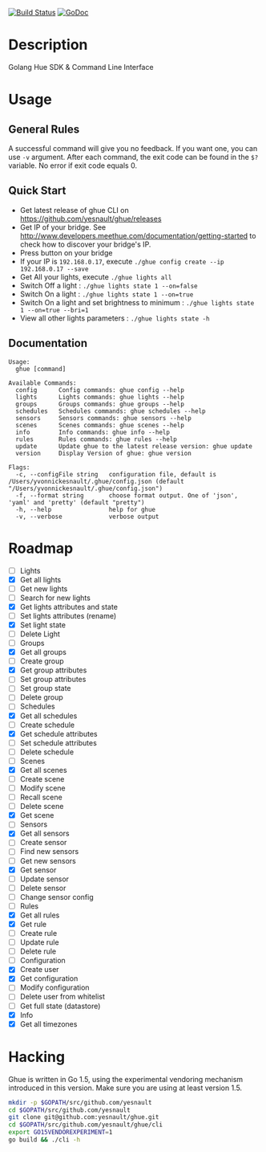 [![Build Status](https://travis-ci.org/yesnault/ghue.svg?branch=master)](https://travis-ci.org/yesnault/ghue)
[![GoDoc](https://godoc.org/github.com/yesnault/ghue?status.svg)](https://godoc.org/github.com/yesnault/ghue)

# Description
Golang Hue SDK & Command Line Interface

# Usage

## General Rules

A successful command will give you no feedback. If you want one, you can use `-v` argument.
After each command, the exit code can be found in the `$?` variable. No error if exit code equals 0.

## Quick Start

- Get latest release of ghue CLI on https://github.com/yesnault/ghue/releases
- Get IP of your bridge. See http://www.developers.meethue.com/documentation/getting-started to check how to discover your bridge's IP.
- Press button on your bridge
- If your IP is `192.168.0.17`, execute `./ghue config create --ip 192.168.0.17 --save`
- Get All your lights, execute `./ghue lights all`
- Switch Off a light : `./ghue lights state 1 --on=false`
- Switch On a light : `./ghue lights state 1 --on=true`
- Switch On a light and set brightness to minimum : `./ghue lights state 1 --on=true --bri=1`
- View all other lights parameters : `./ghue lights state -h`


## Documentation

```
Usage:
  ghue [command]

Available Commands:
  config      Config commands: ghue config --help
  lights      Lights commands: ghue lights --help
  groups      Groups commands: ghue groups --help
  schedules   Schedules commands: ghue schedules --help
  sensors     Sensors commands: ghue sensors --help
  scenes      Scenes commands: ghue scenes --help
  info        Info commands: ghue info --help
  rules       Rules commands: ghue rules --help
  update      Update ghue to the latest release version: ghue update
  version     Display Version of ghue: ghue version

Flags:
  -c, --configFile string   configuration file, default is /Users/yvonnickesnault/.ghue/config.json (default "/Users/yvonnickesnault/.ghue/config.json")
  -f, --format string       choose format output. One of 'json', 'yaml' and 'pretty' (default "pretty")
  -h, --help                help for ghue
  -v, --verbose             verbose output
```

# Roadmap

- [ ] Lights
 - [X] Get all lights
 - [ ] Get new lights
 - [ ] Search for new lights
 - [X] Get lights attributes and state
 - [ ] Set lights attributes (rename)
 - [X] Set light state
 - [ ] Delete Light
- [ ] Groups
 - [X] Get all groups
 - [ ] Create group
 - [X] Get group attributes
 - [ ] Set group attributes
 - [ ] Set group state
 - [ ] Delete group
- [ ] Schedules
 - [X] Get all schedules
 - [ ] Create schedule
 - [X] Get schedule attributes
 - [ ] Set schedule attributes
 - [ ] Delete schedule
- [ ] Scenes
 - [X] Get all scenes
 - [ ] Create scene
 - [ ] Modify scene
 - [ ] Recall scene
 - [ ] Delete scene
 - [X] Get scene
- [ ] Sensors
 - [X] Get all sensors
 - [ ] Create sensor
 - [ ] Find new sensors
 - [ ] Get new sensors
 - [X] Get sensor
 - [ ] Update sensor
 - [ ] Delete sensor
 - [ ] Change sensor config
- [ ] Rules
 - [X] Get all rules
 - [X] Get rule
 - [ ] Create rule
 - [ ] Update rule
 - [ ] Delete rule
- [ ] Configuration
 - [X] Create user
 - [X] Get configuration
 - [ ] Modify configuration
 - [ ] Delete user from whitelist
 - [ ] Get full state (datastore)
- [X] Info
 - [X] Get all timezones

# Hacking

Ghue is written in Go 1.5, using the experimental vendoring
mechanism introduced in this version. Make sure you are using at least
version 1.5.

```bash
mkdir -p $GOPATH/src/github.com/yesnault
cd $GOPATH/src/github.com/yesnault
git clone git@github.com:yesnault/ghue.git
cd $GOPATH/src/github.com/yesnault/ghue/cli
export GO15VENDOREXPERIMENT=1
go build && ./cli -h
```
